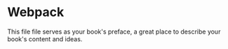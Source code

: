 # Webpack 

This file file serves as your book's preface, a great place to describe your book's content and ideas.
